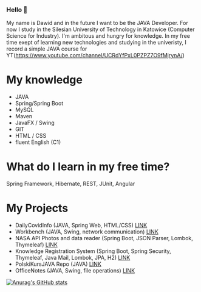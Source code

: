 ### Hello 👋
My name is Dawid and in the future I want to be the JAVA Developer. For now I study in the Silesian University of Technology in Katowice (Computer Science for Industry). I'm ambitous and hungry for knowledge. In my free time exept of learning new technologies and studying in the univeristy, I record a simple JAVA course for YT(https://www.youtube.com/channel/UCRdYfPxL0PZPZ7O9fMjrynA/)

# My knowledge
- JAVA
- Spring/Spring Boot
- MySQL
- Maven
- JavaFX / Swing
- GIT
- HTML / CSS
- fluent English (C1)


# What do I learn in my free time?
Spring Framework, Hibernate, REST, JUnit, Angular

# My Projects
* DailyCovidInfo (JAVA, Spring Web, HTML/CSS) [LINK](https://github.com/longdavid2k17/DailyCovidInfo)
* Workbench (JAVA, Swing, network communication) [LINK](https://github.com/longdavid2k17/workbench)
* NASA API Photos and data reader (Spring Boot, JSON Parser, Lombok, Thymeleaf) [LINK](https://github.com/longdavid2k17/nasa-api-photos)
* Knowledge Registration System (Spring Boot, Spring Security, Thymeleaf, Java Mail, Lombok, JPA, H2) [LINK](https://github.com/longdavid2k17/knowledge_registration_system)
* PolskiKursJAVA Repo (JAVA) [LINK](https://github.com/longdavid2k17/PolskiKursJAVA)
* OfficeNotes (JAVA, Swing, file operations) [LINK](https://github.com/longdavid2k17/officenotes)

[![Anurag's GitHub stats](https://github-readme-stats.vercel.app/api?username=longdavid2k17&theme=vision-friendly-dark&show_icons=true)](https://github.com/anuraghazra/github-readme-stats)

<!--
**longdavid2k17/longdavid2k17** is a ✨ _special_ ✨ repository because its `README.md` (this file) appears on your GitHub profile.

Here are some ideas to get you started:

- 🔭 I’m currently working on ...
- 🌱 I’m currently learning ...
- 👯 I’m looking to collaborate on ...
- 🤔 I’m looking for help with ...
- 💬 Ask me about ...
- 📫 How to reach me: ...
- 😄 Pronouns: ...
- ⚡ Fun fact: ...
-->
